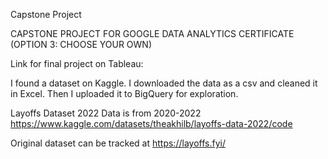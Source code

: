 Capstone Project

CAPSTONE PROJECT FOR GOOGLE DATA ANALYTICS CERTIFICATE (OPTION 3: CHOOSE YOUR OWN)

Link for final project on Tableau:

I found a dataset on Kaggle. I downloaded the data as a csv and cleaned it in Excel. Then I uploaded it to BigQuery for exploration.

Layoffs Dataset 2022 
Data is from 2020-2022
https://www.kaggle.com/datasets/theakhilb/layoffs-data-2022/code

Original dataset can be tracked at https://layoffs.fyi/
